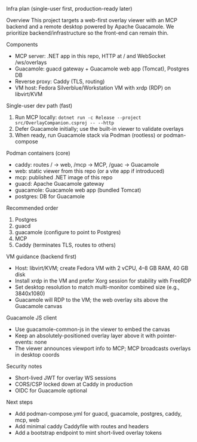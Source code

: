 Infra plan (single-user first, production-ready later)

Overview
This project targets a web-first overlay viewer with an MCP backend and a remote desktop powered by Apache Guacamole.
We prioritize backend/infrastructure so the front-end can remain thin.

Components
- MCP server: .NET app in this repo, HTTP at / and WebSocket /ws/overlays
- Guacamole: guacd gateway + Guacamole web app (Tomcat), Postgres DB
- Reverse proxy: Caddy (TLS, routing)
- VM host: Fedora Silverblue/Workstation VM with xrdp (RDP) on libvirt/KVM

Single-user dev path (fast)
1) Run MCP locally: `dotnet run -c Release --project src/OverlayCompanion.csproj -- --http`
2) Defer Guacamole initially; use the built-in viewer to validate overlays
3) When ready, run Guacamole stack via Podman (rootless) or podman-compose

Podman containers (core)
- caddy: routes / -> web, /mcp -> MCP, /guac -> Guacamole
- web: static viewer from this repo (or a vite app if introduced)
- mcp: published .NET image of this repo
- guacd: Apache Guacamole gateway
- guacamole: Guacamole web app (bundled Tomcat)
- postgres: DB for Guacamole

Recommended order
1) Postgres
2) guacd
3) guacamole (configure to point to Postgres)
4) MCP
5) Caddy (terminates TLS, routes to others)

VM guidance (backend first)
- Host: libvirt/KVM; create Fedora VM with 2 vCPU, 4–8 GB RAM, 40 GB disk
- Install xrdp in the VM and prefer Xorg session for stability with FreeRDP
- Set desktop resolution to match multi-monitor combined size (e.g., 3840x1080)
- Guacamole will RDP to the VM; the web overlay sits above the Guacamole canvas

Guacamole JS client
- Use guacamole-common-js in the viewer to embed the canvas
- Keep an absolutely-positioned overlay layer above it with pointer-events: none
- The viewer announces viewport info to MCP; MCP broadcasts overlays in desktop coords

Security notes
- Short-lived JWT for overlay WS sessions
- CORS/CSP locked down at Caddy in production
- OIDC for Guacamole optional

Next steps
- Add podman-compose.yml for guacd, guacamole, postgres, caddy, mcp, web
- Add minimal caddy Caddyfile with routes and headers
- Add a bootstrap endpoint to mint short-lived overlay tokens
